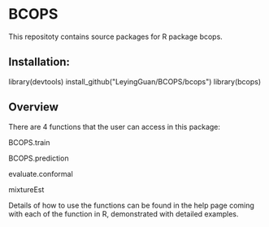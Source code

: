 # BCOPS

This repositoty contains source packages for R package bcops.

## Installation:
library(devtools)
install_github("LeyingGuan/BCOPS/bcops")
library(bcops)

## Overview
There are 4 functions that the user can access in this package:

BCOPS.train

BCOPS.prediction

evaluate.conformal

mixtureEst

Details of how to use the functions can be found in the help page coming with each of the function in R, demonstrated with detailed examples.


